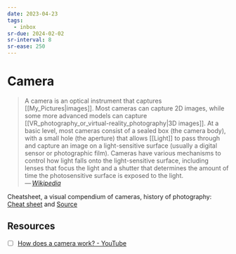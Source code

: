 ```yaml
---
date: 2023-04-23
tags:
  - inbox
sr-due: 2024-02-02
sr-interval: 8
sr-ease: 250
---
```


# Camera

> A camera is an optical instrument that captures [[My_Pictures|images]]. Most
> cameras can capture 2D images, while some more advanced models can capture
> [[VR_photography_or_virtual-reality_photography|3D images]]. At a basic level,
> most cameras consist of a sealed box (the camera body), with a small hole (the
> aperture) that allows [[Light]] to pass through and capture an image on a
> light-sensitive surface (usually a digital sensor or photographic film).
> Cameras have various mechanisms to control how light falls onto the
> light-sensitive surface, including lenses that focus the light and a shutter
> that determines the amount of time the photosensitive surface is exposed to
> the light.\
> — <cite>[Wikipedia](https://en.wikipedia.org/wiki/Camera)</cite>

Cheatsheet, a visual compendium of cameras, history of photography:
[Cheat sheet](./img/A_Visual_Compendium_of_Cameras.webp) and
[Source](https://popchart.co/products/a-visual-compendium-of-cameras)

## Resources

- [ ] [How does a camera work? - YouTube](https://www.youtube.com/watch?v=B7Dopv6kzJA)
